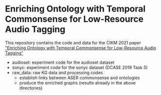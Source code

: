 # Enriching Ontology with Temporal Commonsense for Low-Resource Audio Tagging

This repository contains the code and data for the CIKM 2021 paper ["Enriching Ontology with Temporal Commonsense for Low-Resource Audio Tagging"](https://arxiv.org/pdf/2110.01009)

- audioset: experiment code for the audioset dataset
- sonyc: experiment code for the sonyc dataset (DCASE 2019 Task 5)
- raw_data: raw KG data and processing codes 
    - establish links between ASER commonsense and ontologies 
    - produce the enriched graphs (results already in the above directories)
